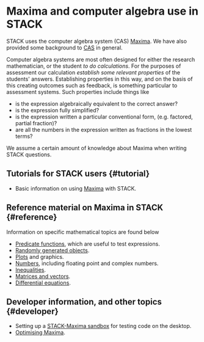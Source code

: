 # Maxima and computer algebra use in STACK

STACK uses the computer algebra system (CAS) 
[Maxima](Maxima.md). We have also provided some background to 
[CAS](CAS.md) in general. 
  
Computer algebra systems are most often designed for either the 
research mathematician, or the student _to do calculations_. 
For the purposes of assessment our calculation _establish some 
relevant properties_ of the students' answers.  Establishing 
properties in this way, and on the basis of this creating 
outcomes such as feedback, is something particular to 
assessment systems. Such properties include things like 

* is the expression algebraically equivalent to the correct answer? 
* is the expression fully simplified? 
* is the expression written a particular conventional form, (e.g. factored, partial fraction)? 
* are all the numbers in the expression written as fractions in the lowest terms? 

We assume a certain amount of knowledge about Maxima when writing STACK questions. 

## Tutorials for STACK users  {#tutorial}

* Basic information on using [Maxima](Maxima.md) with STACK.

## Reference material on Maxima in STACK   {#reference}

Information on specific mathematical topics are found below

* [Predicate functions](Predicate_functions.md), which are useful to test expressions.
* [Randomly generated objects](Random.md).
* [Plots](Plots.md) and graphics.
* [Numbers](Numbers.md), including floating point and complex numbers.
* [Inequalities](Inequalities.md).
* [Matrices and vectors](Matrix.md).
* [Differential equations](Differential_equations.md).


## Developer information, and other topics {#developer}

* Setting up a [STACK-Maxima sandbox](STACK-Maxima_sandbox.md) for testing code on the desktop.
* [Optimising Maxima](Optimising_Maxima.md).
